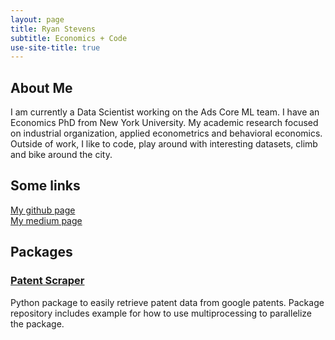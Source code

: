 ```yaml
---
layout: page
title: Ryan Stevens
subtitle: Economics + Code
use-site-title: true
---
```


## About Me

I am currently a Data Scientist working on the Ads Core ML team. I have an Economics PhD from New York University. My academic research focused on industrial organization, applied econometrics and behavioral economics. Outside of work, I like to code, play around with interesting datasets, climb and bike around the city.

## Some links

[My github page](https://github.com/ryanlstevens/) <br>
[My medium page](https://medium.com/@ryan.louis.stevens)

## Packages

### [Patent Scraper](https://pypi.org/project/google-patent-scraper/)
Python package to easily retrieve patent data from google patents. Package repository includes example for how to use multiprocessing to parallelize the package. 

